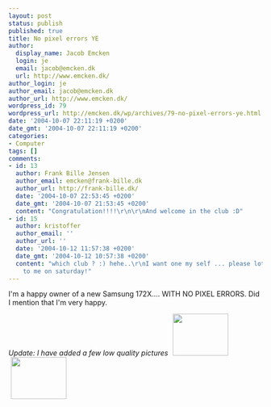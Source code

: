 ```yaml
---
layout: post
status: publish
published: true
title: No pixel errors YE
author:
  display_name: Jacob Emcken
  login: je
  email: jacob@emcken.dk
  url: http://www.emcken.dk/
author_login: je
author_email: jacob@emcken.dk
author_url: http://www.emcken.dk/
wordpress_id: 79
wordpress_url: http://emcken.dk/wp/archives/79-no-pixel-errors-ye.html
date: '2004-10-07 22:11:19 +0200'
date_gmt: '2004-10-07 22:11:19 +0200'
categories:
- Computer
tags: []
comments:
- id: 13
  author: Frank Bille Jensen
  author_email: emcken@frank-bille.dk
  author_url: http://frank-bille.dk/
  date: '2004-10-07 22:53:45 +0200'
  date_gmt: '2004-10-07 21:53:45 +0200'
  content: "Congratulation!!!!\r\n\r\nAnd welcome in the club :D"
- id: 15
  author: kristoffer
  author_email: ''
  author_url: ''
  date: '2004-10-12 11:57:38 +0200'
  date_gmt: '2004-10-12 10:57:38 +0200'
  content: "which club ? :) hehe..\r\nI want one my self ... please lotto be good
    to me on saturday!"
---
```

I'm a happy owner of a new Samsung 172X.... WITH NO PIXEL ERRORS.
Did I mention that I'm very happy.

<i>Update: I have added a few low quality pictures</i>
<a href='/weblog/uploads/samsung172x_1.jpg'><img width='110' height='83' border='0' hspace='5' src='/weblog/uploads/samsung172x_1.thumb.jpg' alt='' /></a> <a href='/weblog/uploads/samsung172x_2.jpg'><img width='110' height='83' border='0' hspace='5' src='/weblog/uploads/samsung172x_2.thumb.jpg' alt='' /></a>

